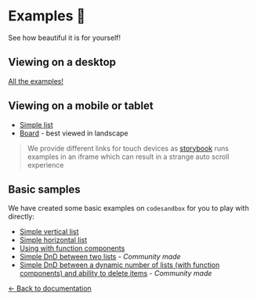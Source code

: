# Examples 🎉

See how beautiful it is for yourself!

## Viewing on a desktop

[All the examples!](https://react-beautiful-dnd.netlify.com)

## Viewing on a mobile or tablet

- [Simple list](https://react-beautiful-dnd.netlify.com/iframe.html?id=single-vertical-list--basic)
- [Board](https://react-beautiful-dnd.netlify.com/iframe.html?id=board--simple) - best viewed in landscape

> We provide different links for touch devices as [storybook](https://github.com/storybooks/storybook) runs examples in an iframe which can result in a strange auto scroll experience

## Basic samples

We have created some basic examples on `codesandbox` for you to play with directly:

- [Simple vertical list](https://codesandbox.io/s/k260nyxq9v)
- [Simple horizontal list](https://codesandbox.io/s/mmrp44okvj)
- [Using with function components](https://codesandbox.io/s/zqwz5n5p9x)
- [Simple DnD between two lists](https://codesandbox.io/s/893fji) - _Community made_
- [Simple DnD between a dynamic number of lists (with function components) and ability to delete items](https://codesandbox.io/s/-w5szl) - _Community made_

[← Back to documentation](/README.md#documentation-)
